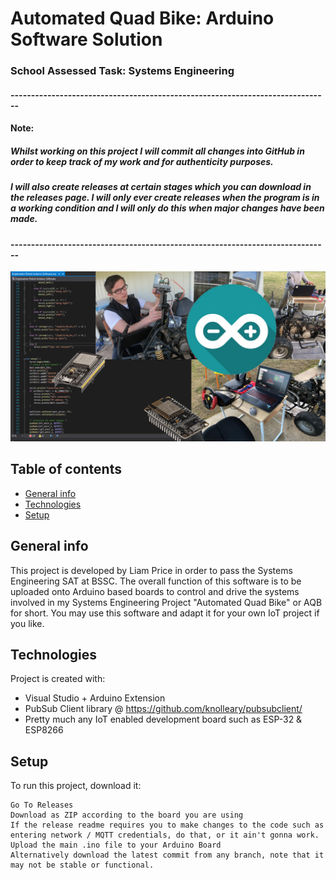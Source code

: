 # Automated Quad Bike: Arduino Software Solution
### School Assessed Task: Systems Engineering
#### ------------------------------------------------------------------------------
#### Note:
##### Whilst working on this project I will commit all changes into GitHub in order to keep track of my work and for authenticity purposes.
##### I will also create releases at certain stages which you can download in the releases page. I will only ever create releases when the program is in a working condition and I will only do this when major changes have been made.
#### ------------------------------------------------------------------------------
![GitHub Logo](media/AQB-AC-GitHub-Logo.png)
## Table of contents
* [General info](#general-info)
* [Technologies](#technologies)
* [Setup](#setup)

## General info
This project is developed by Liam Price in order to pass the Systems Engineering SAT at BSSC. The overall function of this software is to be uploaded onto Arduino based boards to control and drive the systems involved in my Systems Engineering Project "Automated Quad Bike" or AQB for short. You may use this software and adapt it for your own IoT project if you like.
## Technologies
Project is created with:
* Visual Studio + Arduino Extension
* PubSub Client library @ https://github.com/knolleary/pubsubclient/
* Pretty much any IoT enabled development board such as ESP-32 & ESP8266
	
## Setup
To run this project, download it:

```
Go To Releases
Download as ZIP according to the board you are using
If the release readme requires you to make changes to the code such as entering network / MQTT credentials, do that, or it ain't gonna work.
Upload the main .ino file to your Arduino Board
Alternatively download the latest commit from any branch, note that it may not be stable or functional.
```
